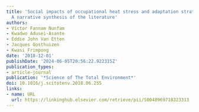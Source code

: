 ```yaml
---
title: 'Social impacts of occupational heat stress and adaptation strategies of workers:
  A narrative synthesis of the literature'
authors:
- Victor Fannam Nunfam
- Kwadwo Adusei-Asante
- Eddie John Van Etten
- Jacques Oosthuizen
- Kwasi Frimpong
date: '2018-12-01'
publishDate: '2024-06-05T20:56:22.922315Z'
publication_types:
- article-journal
publication: '*Science of The Total Environment*'
doi: 10.1016/j.scitotenv.2018.06.255
links:
- name: URL
  url: https://linkinghub.elsevier.com/retrieve/pii/S0048969718323313
---
```

